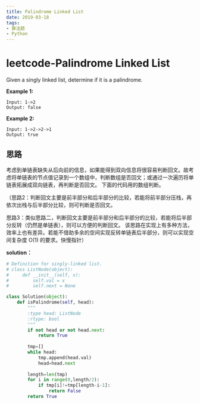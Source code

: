 ```yaml
---
title: Palindrome Linked List
date: 2019-03-18
tags: 
- 算法题
- Python
---
```


# leetcode-Palindrome Linked List

Given a singly linked list, determine if it is a palindrome.

**Example 1:**

```
Input: 1->2
Output: false
```

**Example 2:**

```
Input: 1->2->2->1
Output: true
```

## 思路

考虑到单链表缺失从后向前的信息，如果能得到双向信息将很容易判断回文。故考虑将单链表的节点值记录到一个数组中，判断数组是否回文；或通过一次遍历将单链表拓展成双向链表，再判断是否回文。 
下面的代码用的数组判断。

（思路2：判断回文主要是前半部分和后半部分的比较，若能将前半部分压栈，再依次出栈与后半部分比较，则可判断是否回文。

思路3：类似思路二，判断回文主要是前半部分和后半部分的比较，若能将后半部分反转（仍然是单链表），则可以方便的判断回文。 
该思路在实现上有多种方法，效率上也有差异。若能不借助多余的空间实现反转单链表后半部分，则可以实现空间复杂度 O(1) 的要求。快慢指针）

**solution：**

```python
# Definition for singly-linked list.
# class ListNode(object):
#     def __init__(self, x):
#         self.val = x
#         self.next = None

class Solution(object):
    def isPalindrome(self, head):
        """
        :type head: ListNode
        :rtype: bool
        """
        if not head or not head.next:
            return True
        
        tmp=[]
        while head:
            tmp.append(head.val)
            head=head.next
        
        length=len(tmp)
        for i in range(0,length/2):
            if tmp[i]!=tmp[length-i-1]:
                return False
        return True
        
```

